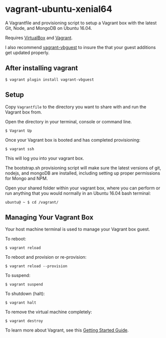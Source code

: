# vagrant-ubuntu-xenial64
A Vagrantfile and provisioning script to setup a Vagrant box with the latest Git, Node, and MongoDB on Ubuntu 16.04.

Requires [VirtualBox](https://www.virtualbox.org/) and [Vagrant](https://www.vagrantup.com/).

I also recommend [vagrant-vbguest](https://github.com/dotless-de/vagrant-vbguest) to insure the that your guest additions get updated properly.

## After installing vagrant

```
$ vagrant plugin install vagrant-vbguest
```

## Setup

Copy `Vagrantfile` to the directory you want to share with and run the Vagrant box from.

Open the directory in your terminal, console or command line.

```
$ Vagrant Up
```

Once your Vagrant box is booted and has completed provisioning:

```
$ vagrant ssh
```

This will log you into your vagrant box.

The bootstrap.sh provisioning script will make sure the latest versions of git, nodejs, and mongoDB are installed, including setting up proper permissions for Mongo and NPM.

Open your shared folder within your vagrant box, where you can perform or run anything that you would normally in an Ubuntu 16.04 bash terminal:

```
ubuntu@ ~ $ cd /vagrant/
```

## Managing Your Vagrant Box

Your host machine terminal is used to manage your Vagrant box guest.

To reboot:

```
$ vagrant reload
```

To reboot and provision or re-provision:

```
$ vagrant reload --provision
```

To suspend:

```
$ vagrant suspend
```

To shutdown (halt):

```
$ vagrant halt
```

To remove the virtual machine completely:

```
$ vagrant destroy
```

To learn more about Vagrant, see this [Getting Started Guide](https://www.vagrantup.com/intro/getting-started/index.html).